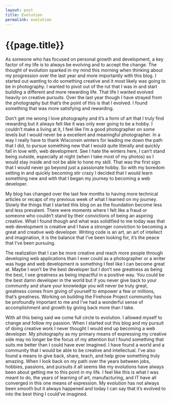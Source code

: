 ```yaml
---
layout: post
title: Evolution
permalink: evolution
---
```


# {{page.title}}

As someone who has focused on personal growth and development, a key factor of my life is to always be evolving and to accept the change. The thought of evolution sparked in my mind this morning when thinking about my progression over the last year and more importantly with this blog. I started out wanting to do something creative and it most likely was going to be in photography. I wanted to pivot out of the rut that I was in and start building a different and more rewarding life. That life I wanted evolved heavily on creative pursuits. Over the last year though I have strayed from the photography but that’s the point of this is that I evolved. I found something that was more satisfying and rewarding.

Don’t get me wrong I love photography and it’s a form of art that I truly find rewarding but it always felt like it was only ever going to be a hobby. I couldn’t make a living at it, I feel like I’m a good photographer on some levels but I would never be a excellent and meaningful photographer. In a way I really have to thank Wisconsin winters for leading me down the path that I did, to pursue something new that I would quite literally and quickly fall in love with, web development. See I hate the winters here, I can’t stand being outside, especially at night (when I take most of my photos) so I would stay inside and not be able to hone my skill. That was the first sign that I would never go beyond just a passionate hobby. So with my boredom setting in and quickly becoming stir crazy I decided that I would learn something new and with that I began my journey to becoming a web developer.

My blog has changed over the last few months to having more technical articles or recaps of my previous week of what I learned on my journey. Slowly the things that I started this blog on as the foundation become less and less prevalent. There were moments where I felt like a fraud or someone who couldn’t stand by their convictions of being an aspiring creative. What I found though and what was solidified to me today was that web development is creative and I have a stronger conviction to becoming a great and creative web developer. Writing code is an art, an art of intellect and imagination, it is the balance that I’ve been looking for, it’s the peace that I’ve been pursuing.

The realization that I can be more creative and reach more people through developing web applications than I ever could as a photographer or a writer was huge and web development is something I feel like I can become great at. Maybe I won’t be the best developer but I don’t see greatness as being the best, I see greatness as being impactful in a positive way. You could be the best damn developer in the world but if you never give back to your community and share your knowledge you will never be truly great, greatness comes from giving of yourself to empower a few or millions, that’s greatness. Working on building the Firehose Project community has be profoundly important to me and I’ve had a wonderful sense of accomplishment and growth by giving back more than I take.

With all this being said we come full circle to evolution. I allowed myself to change and follow my passion. When I started out this blog and my pursuit of doing creative work I never thought I would end up becoming a web developer. My photography as my primary means of expressing my creative side may no longer be the focus of my attention but I found something that suits me better than I could have ever imagined. I have found a world and a community that I would be able to be creative and intellectual. I’ve also found a means to give back, share, teach, and help grow something truly amazing. When I look back on my path over the years between jobs, hobbies, passions, and pursuits it all seems like my evolutions have always been about getting me to this point in my life. I feel like this is what I was meant to do, the years of learning of art, manufacturing, and IT have all converged in this one means of expression. My evolution has not always been smooth but it always happened and today I can say that it’s evolved to into the best thing I could’ve imagined.
